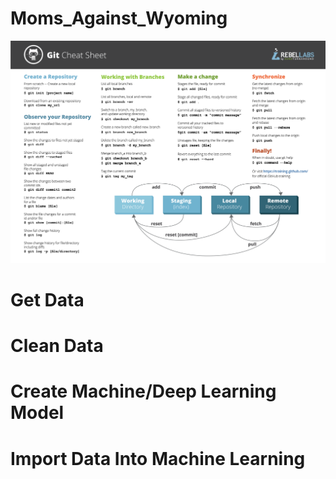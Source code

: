 # Moms_Against_Wyoming
![alt text](GitCommands.png)

# Get Data

# Clean Data

# Create Machine/Deep Learning Model

# Import Data Into Machine Learning

# 

